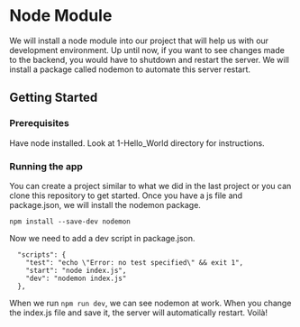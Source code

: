 # Node Module

We will install a node module into our project that will help us with our development
environment. Up until now, if you want to see changes made to the backend, you would
have to shutdown and restart the server. We will install a package called nodemon
to automate this server restart.

## Getting Started
### Prerequisites

Have node installed. Look at 1-Hello_World directory for instructions.

### Running the app

You can create a project similar to what we did in the last project or you can
clone this repository to get started. Once you have a js file and package.json,
we will install the nodemon package.  
``` 
npm install --save-dev nodemon
``` 
Now we need to add a dev script in package.json. 
``` 
  "scripts": {
    "test": "echo \"Error: no test specified\" && exit 1",
    "start": "node index.js",
    "dev": "nodemon index.js"
  },
``` 
When we run ``` npm run dev ```, we can see nodemon at work. When you change the
index.js file and save it, the server will automatically restart. Voilà!



